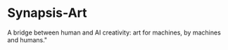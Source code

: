# Synapsis-Art
A bridge between human and AI creativity: art for machines, by machines and humans."
